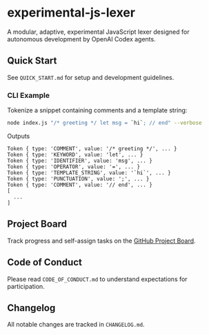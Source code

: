 # experimental-js-lexer

A modular, adaptive, experimental JavaScript lexer designed for autonomous development by OpenAI Codex agents.

## Quick Start

See `QUICK_START.md` for setup and development guidelines.

### CLI Example

Tokenize a snippet containing comments and a template string:

```bash
node index.js "/* greeting */ let msg = `hi`; // end" --verbose
```

Outputs

```
Token { type: 'COMMENT', value: '/* greeting */', ... }
Token { type: 'KEYWORD', value: 'let', ... }
Token { type: 'IDENTIFIER', value: 'msg', ... }
Token { type: 'OPERATOR', value: '=', ... }
Token { type: 'TEMPLATE_STRING', value: '`hi`', ... }
Token { type: 'PUNCTUATION', value: ';', ... }
Token { type: 'COMMENT', value: '// end', ... }
[
  ...
]
```

## Project Board

Track progress and self-assign tasks on the [GitHub Project Board](https://github.com/your-org/experimental-js-lexer/projects/1).

## Code of Conduct

Please read `CODE_OF_CONDUCT.md` to understand expectations for participation.

## Changelog

All notable changes are tracked in `CHANGELOG.md`.
